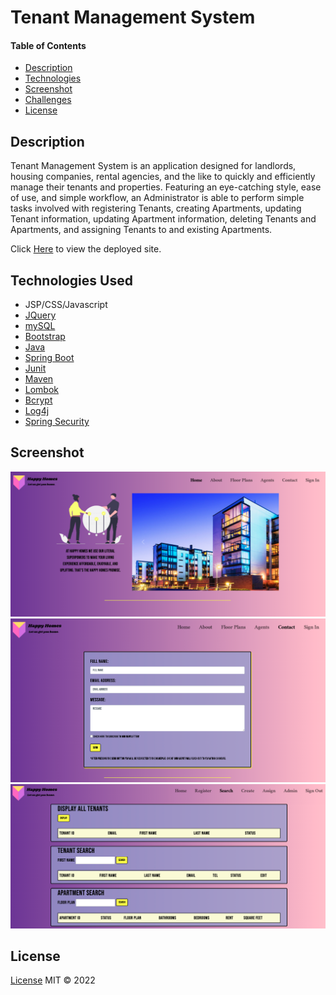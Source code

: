 # Tenant Management System
#### Table of Contents
* [Description](#Description)
* [Technologies](#Technologies)
* [Screenshot](#Screenshot)
* [Challenges](#Challenges)
* [License](#License)

## Description
Tenant Management System is an application designed for landlords, housing companies, rental agencies, and the like to quickly and efficiently manage their tenants and properties. 
Featuring an eye-catching style, ease of use, and simple workflow, an Administrator is able to perform simple tasks involved with registering Tenants,
creating Apartments, updating Tenant information, updating Apartment information, deleting Tenants and Apartments, and assigning Tenants to and existing Apartments.

Click [Here](https://harmsjared.github.io/TenantManagementSystem/index.jsp) to view the deployed site.

## Technologies Used
* JSP/CSS/Javascript
* [JQuery](https://api.jquery.com/)
* [mySQL](https://dev.mysql.com/doc/)
* [Bootstrap](https://getbootstrap.com/)
* [Java](https://docs.oracle.com/en/java/)
* [Spring Boot](https://docs.spring.io/spring-boot/docs/current/reference/htmlsingle/)
* [Junit](https://junit.org/junit5/docs/current/user-guide/)
* [Maven](https://maven.apache.org/guides/index.html)
* [Lombok](https://projectlombok.org/features/all)
* [Bcrypt](https://docs.spring.io/spring-security/site/docs/current/api/org/springframework/security/crypto/bcrypt/BCrypt.html)
* [Log4j](https://www.slf4j.org/docs.html)
* [Spring Security](https://docs.spring.io/spring-security/reference/index.html)


## Screenshot
![Home](https://github.com/harmsjared/TenantManagementSystem/blob/master/src/main/webapp/WEB-INF/jsp/HomepageTMS.png)
![Contact](https://github.com/harmsjared/TenantManagementSystem/blob/master/src/main/webapp/WEB-INF/jsp/contactpageTMS.png)
![Search](https://github.com/harmsjared/TenantManagementSystem/blob/master/src/main/webapp/WEB-INF/jsp/searchTMS.png)

## License
[License](/Users/Harmsy/Downloads/TenantManagementSystem/LICENSE)
MIT &copy; 2022
